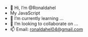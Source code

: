 - 👋 Hi, I’m @Ronaldahel
- My JavaScript
- 🌱 I’m currently learning ...
- 💞️ I’m looking to collaborate on ...
- 📫 Email: ronaldahel04@gmail.com

<!---
Ronaldahel/Ronaldahel is a ✨ special ✨ repository because its `README.md` (this file) appears on your GitHub profile.
You can click the Preview link to take a look at your changes.
--->
